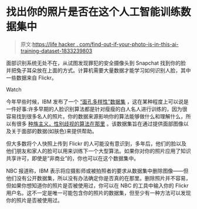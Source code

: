 # 找出你的照片是否在这个人工智能训练数据集中

> 原文:[https://life hacker . com/find-out-if-your-photo-is-in-this-ai-training-dataset-1833239803](https://lifehacker.com/find-out-if-your-photo-is-in-this-ai-training-dataset-1833239803)

面部识别系统无处不在，从试图发现罪犯的安全摄像头到 Snapchat 找到你的脸并把兔子耳朵放在上面的方式。计算机需要大量数据才能学习如何识别人脸，其中一些数据来自 Flickr。

Watch

今年早些时候，IBM 发布了一个 [“面孔多样性”数据集](https://www.research.ibm.com/artificial-intelligence/trusted-ai/diversity-in-faces/) ，这在某种程度上可以说是一件好事:许多早期的人脸识别算法都是针对瘦瘦的白人名人进行训练的，因为很容易找到很多名人的照片。你的数据来源影响你的算法能够做什么和理解什么，所以有很多 [种族主义，性别歧视的算法在那里](https://lifehacker.com/what-makes-an-artificial-intelligence-racist-and-sexist-1796990621) 。该数据集旨在通过提供面部图像以及关于面部的数据(如肤色)来提供帮助。

但大多数将个人快照上传到 Flickr 的人可能没有意识到，多年后，他们的脸以及他们朋友和家人的脸可以用来训练下一个大型算法。如果你对你的照片应用了知识共享许可，即使是“非商业”的，你也可以在这个数据集中。

NBC 报道称，IBM 表示将应摄影师或被拍照者的要求从数据集中删除图像——但他们没有公开数据集，所以没有办法确定你是否真的在那里。删除照片并不容易，但如果你想知道你的照片是否被使用过，你可以在 NBC 的工具中输入你的 Flickr 用户名。这不一定是唯一可能包含你的照片的数据集，但至少有一种方法可以发现你的照片是否被使用过。